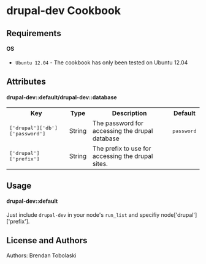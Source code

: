 drupal-dev Cookbook
===================



Requirements
------------

#### OS
- `Ubuntu 12.04` - The cookbook has only been tested on Ubuntu 12.04

Attributes
----------
#### drupal-dev::default/drupal-dev::database
<table>
  <tr>
    <th>Key</th>
    <th>Type</th>
    <th>Description</th>
    <th>Default</th>
  </tr>
  <tr>
    <td><tt>['drupal']['db']['password']</tt></td>
    <td>String</td>
    <td>The password for accessing the drupal database</td>
    <td><tt>password</tt></td>
  </tr>
  <tr>
    <td><tt>['drupal']['prefix']</tt></td>
    <td>String</td>
    <td>The prefix to use for accessing the drupal sites.</td>
    <td><tt></tt></td>
  </tr>
</table>

Usage
-----
#### drupal-dev::default
Just include `drupal-dev` in your node's `run_list` and specifiy node['drupal']['prefix'].

License and Authors
-------------------
Authors: Brendan Tobolaski
